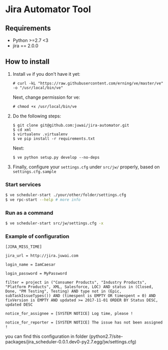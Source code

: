 # Jira Automator Tool

## Requirements
* Python >=2.7 <3
* jira == 2.0.0

## How to install

1. Install `ve` if you don't have it yet:
    ```
    # curl -kL "https://raw.githubusercontent.com/erning/ve/master/ve" -o "/usr/local/bin/ve"
    ```

    Next, change permission for ve:
    ```
    # chmod +x /usr/local/bin/ve
    ```

2. Do the following steps:
    ```
    $ git clone git@github.com:juwai/jira-automator.git
    $ cd xml
    $ virtualenv .virtualenv
    $ ve pip install -r requirements.txt
    ```

    Next:
    ```
    $ ve python setup.py develop --no-deps
    ```

3. Finally, configure your `settings.cfg` under `src/jw/` properly, based on `settings.cfg.sample`


### Start services

```bash
$ ve scheduler-start ./your/other/folder/settings.cfg
$ ve rpc-start --help # more info
```

### Run as a command
```bash
$ ve scheduler-start src/jw/settings.cfg -x
```

### Example of configuration
```
[JIRA_MISS_TIME]

jira_url = http://jira.juwai.com

login_name = IamCaesar

login_password = MyPassword

filter = project in ("Consumer Products", "Industry Products", "Platform Products", XML, Salesforce, LOC) AND status in (Closed, Done, "PM Testing", Testing) AND type not in (Epic, subTaskIssueTypes()) AND (timespent is EMPTY OR timespent = 0) AND fixVersion is EMPTY AND updated >= 2017-11-01 ORDER BY Status DESC, updated DESC

notice_for_assignee = [SYSTEM NOTICE] Log time, please !

notice_for_reporter = [SYSTEM NOTICE] The issue has not been assigned !

```

you can find this configuration in folder (python2.7/site-packages/jira_scheduler-0.0.1.dev0-py2.7.egg/jw/settings.cfg) 
